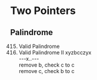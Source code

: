 # Two Pointers
## Palindrome
415. Valid Palindrome <br/>
891. Valid Palindrome II 
xyzbcczyx <br/>
---x..--- <br/>
remove b, check c to c <br/>
remove c, check b to c <br/>


